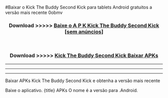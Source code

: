#Baixar o Kick The Buddy Second Kick   para tablets Android gratuitos a versão mais recente 0obmv


<div align="center">
<h3>Download >>>>> <a href="https://pt-web.web.app/?pt= Kick The Buddy Second Kick ">Baixe o A P K Kick The Buddy Second Kick  [sem anúncios]</a></h3><br>

<h3>Download >>>>> <a href="https://pt-web.web.app/?pt= Kick The Buddy Second Kick ">Kick The Buddy Second Kick  Baixar APKs</a></h3>
</div>

----------------------------------------------------------

----------------------------------------------------------

----------------------------------------------------------

Baixar APKs Kick The Buddy Second Kick  e obtenha a versão mais recente

Baixe o aplicativo. {title} APKs O nome é a versão para .Android.


